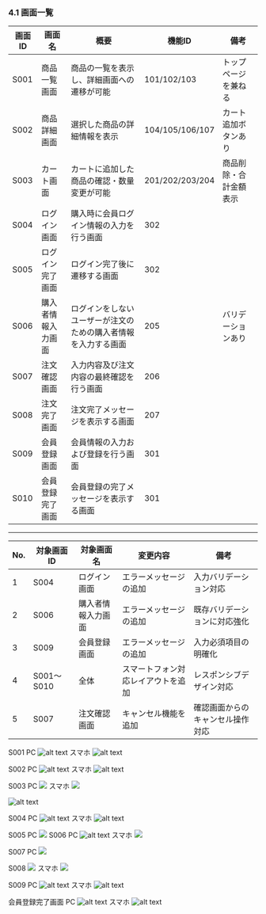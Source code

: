 ### 4.1 画面一覧
| 画面ID | 画面名       | 概要                              | 機能ID            | 備考          |
| ---- | --------- | ------------------------------- | --------------- | ----------- |
| S001 | 商品一覧画面    | 商品の一覧を表示し、詳細画面への遷移が可能           | 101/102/103     | トップページを兼ねる |
| S002 | 商品詳細画面    | 選択した商品の詳細情報を表示                  | 104/105/106/107 | カート追加ボタンあり  |
| S003 | カート画面     | カートに追加した商品の確認・数量変更が可能           | 201/202/203/204 | 商品削除・合計金額表示 |
| S004 | ログイン画面    | 購入時に会員ログイン情報の入力を行う画面            | 302             |             |
| S005 | ログイン完了画面  | ログイン完了後に遷移する画面                  | 302             |             |
| S006 | 購入者情報入力画面 | ログインをしないユーザーが注文のための購入者情報を入力する画面 | 205             | バリデーションあり   |
| S007 | 注文確認画面    | 入力内容及び注文内容の最終確認を行う画面            | 206             |             |
| S008 | 注文完了画面    | 注文完了メッセージを表示する画面                | 207             |             |
| S009 | 会員登録画面    | 会員情報の入力および登録を行う画面               | 301             |             |
| S010 | 会員登録完了画面  | 会員登録の完了メッセージを表示する画面             | 301             |             |


 
---

| No. | 対象画面ID    | 対象画面名     | 変更内容              | 備考               |
| --- | --------- | --------- | ----------------- | ---------------- |
| 1   | S004      | ログイン画面    | エラーメッセージの追加       | 入力バリデーション対応      |
| 2   | S006      | 購入者情報入力画面 | エラーメッセージの追加       | 既存バリデーションに対応強化   |
| 3   | S009      | 会員登録画面    | エラーメッセージの追加       | 入力必須項目の明確化       |
| 4   | S001〜S010 | 全体        | スマートフォン対応レイアウトを追加 | レスポンシブデザイン対応     |
| 5   | S007      | 注文確認画面    | キャンセル機能を追加        | 確認画面からのキャンセル操作対応 |




S001
PC
![alt text](../ワイヤーフレーム/PC画面/商品一覧画面.PNG)
スマホ
![alt text](../ワイヤーフレーム/スマホ版画面詳細/商品一覧画面.スマホ.PNG)

S002
PC
![alt text](../ワイヤーフレーム/PC画面/商品詳細画面.PNG)
スマホ
![alt text](../ワイヤーフレーム/スマホ版画面詳細/商品詳細画面.スマホ.PNG)

S003
PC
![](../ワイヤーフレーム/PC画面/カート画面.PNG)
スマホ
![
](../ワイヤーフレーム/スマホ版画面詳細/カート画面.スマホ.PNG)


![alt text](../ワイヤーフレーム/PC画面/購入者情報入力画面.PNG)

S004
PC
![alt text](../ワイヤーフレーム/PC画面/ログイン画面.PNG)
スマホ
![alt text](../ワイヤーフレーム/スマホ版画面詳細/ログイン画面.PNG)

S005
PC
![
](../ワイヤーフレーム/PC画面/ログイン完了画面.png)
S006
PC
![alt text](../ワイヤーフレーム/PC画面/購入者情報入力画面.PNG)
スマホ
![
](../ワイヤーフレーム/スマホ版画面詳細/購入確認画面.スマホ.PNG)

S007
PC
![
](../ワイヤーフレーム/PC画面/注文確認画面.PNG)

S008
![
](../ワイヤーフレーム/PC画面/購入完了画面.PNG)
スマホ
![
](../ワイヤーフレーム/スマホ版画面詳細/購入完了画面.PNG)

S009
PC
![alt text](../ワイヤーフレーム/PC画面/会員登録画面.PNG)
スマホ
![alt text](../ワイヤーフレーム/スマホ版画面詳細/会員登録画面.スマホ.PNG)

会員登録完了画面
PC
![alt text](../ワイヤーフレーム/PC画面/会員登録完了画面.PNG)
スマホ
![alt text](../ワイヤーフレーム/スマホ版画面詳細/会員登録完了画面.PNG)